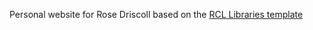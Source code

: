 Personal website for Rose Driscoll based on the [RCL Libraries template](https://github.com/rochester-rcl/rochester-rcl.github.io)

